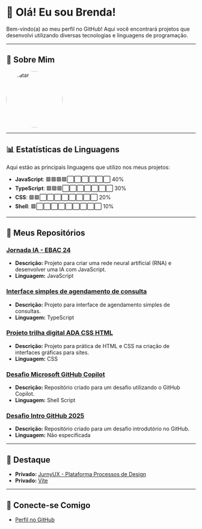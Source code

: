 # 🚀 Olá! Eu sou Brenda!

Bem-vindo(a) ao meu perfil no GitHub! Aqui você encontrará projetos que desenvolvi utilizando diversas tecnologias e linguagens de programação.

---

## 📸 Sobre Mim
<img src="https://i.ibb.co/39v0fGN5" alt="Avatar" width="150" style="border-radius:50%">

---

## 📊 Estatísticas de Linguagens

Aqui estão as principais linguagens que utilizo nos meus projetos:

- **JavaScript**: 🟩🟩🟩🟩⬜⬜⬜⬜⬜⬜ 40%
- **TypeScript**: 🟩🟩🟩⬜⬜⬜⬜⬜⬜⬜ 30%
- **CSS**: 🟩🟩⬜⬜⬜⬜⬜⬜⬜⬜ 20%
- **Shell**: 🟩⬜⬜⬜⬜⬜⬜⬜⬜⬜ 10%

---

## 📂 Meus Repositórios

### [Jornada IA - EBAC 24](https://github.com/a-mo-ra/Jornada-IA---EBAC-24)
- **Descrição:** Projeto para criar uma rede neural artificial (RNA) e desenvolver uma IA com JavaScript.
- **Linguagem:** JavaScript

### [Interface simples de agendamento de consulta](https://github.com/a-mo-ra/Interface-simples-de-agendamendo-de-consulta)
- **Descrição:** Projeto para interface de agendamento simples de consultas.
- **Linguagem:** TypeScript

### [Projeto trilha digital ADA CSS HTML](https://github.com/a-mo-ra/Projeto-trilha-digital-ADA-CSS-HTML)
- **Descrição:** Projeto para prática de HTML e CSS na criação de interfaces gráficas para sites.
- **Linguagem:** CSS

### [Desafio Microsoft GitHub Copilot](https://github.com/a-mo-ra/desafio-microsoft-github-copilot)
- **Descrição:** Repositório criado para um desafio utilizando o GitHub Copilot.
- **Linguagem:** Shell Script

### [Desafio Intro GitHub 2025](https://github.com/a-mo-ra/desafio-intro-github-2025)
- **Descrição:** Repositório criado para um desafio introdutório no GitHub.
- **Linguagem:** Não especificada

---

## 🌟 Destaque

- **Privado:** [JurnyUX - Plataforma Processos de Design](#)
- **Privado:** [Vite](#)

---

## 🚀 Conecte-se Comigo
- [Perfil no GitHub](https://www.linkedin.com/in/be-moreno/)

